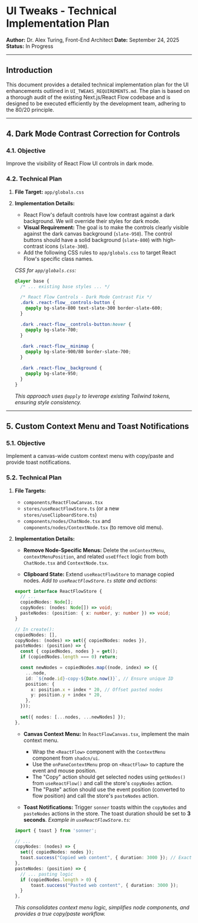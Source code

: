 # UI Tweaks - Technical Implementation Plan

**Author:** Dr. Alex Turing, Front-End Architect
**Date:** September 24, 2025
**Status:** In Progress

---

## Introduction

This document provides a detailed technical implementation plan for the UI enhancements outlined in `UI_TWEAKS_REQUIREMENTS.md`. The plan is based on a thorough audit of the existing Next.js/React Flow codebase and is designed to be executed efficiently by the development team, adhering to the 80/20 principle.

---

## 4. Dark Mode Contrast Correction for Controls

### 4.1. Objective
Improve the visibility of React Flow UI controls in dark mode.

### 4.2. Technical Plan

1.  **File Target:** `app/globals.css`

2.  **Implementation Details:**
    *   React Flow's default controls have low contrast against a dark background. We will override their styles for dark mode.
    *   **Visual Requirement:** The goal is to make the controls clearly visible against the dark canvas background (`slate-950`). The control buttons should have a solid background (`slate-800`) with high-contrast icons (`slate-300`).
    *   Add the following CSS rules to `app/globals.css` to target React Flow's specific class names.

    *CSS for `app/globals.css`:*
    ```css
    @layer base {
      /* ... existing base styles ... */

      /* React Flow Controls - Dark Mode Contrast Fix */
      .dark .react-flow__controls-button {
        @apply bg-slate-800 text-slate-300 border-slate-600;
      }

      .dark .react-flow__controls-button:hover {
        @apply bg-slate-700;
      }
      
      .dark .react-flow__minimap {
        @apply bg-slate-900/80 border-slate-700;
      }

      .dark .react-flow__background {
        @apply bg-slate-950;
      }
    }
    ```
    *This approach uses `@apply` to leverage existing Tailwind tokens, ensuring style consistency.*

---

## 5. Custom Context Menu and Toast Notifications

### 5.1. Objective
Implement a canvas-wide custom context menu with copy/paste and provide toast notifications.

### 5.2. Technical Plan

1.  **File Targets:**
    *   `components/ReactFlowCanvas.tsx`
    *   `stores/useReactFlowStore.ts` (or a new `stores/useClipboardStore.ts`)
    *   `components/nodes/ChatNode.tsx` and `components/nodes/ContextNode.tsx` (to remove old menu).

2.  **Implementation Details:**
    *   **Remove Node-Specific Menus:** Delete the `onContextMenu`, `contextMenuPosition`, and related `useEffect` logic from both `ChatNode.tsx` and `ContextNode.tsx`.

    *   **Clipboard State:** Extend `useReactFlowStore` to manage copied nodes.
      *Add to `useReactFlowStore.ts` state and actions:*
      ```ts
      export interface ReactFlowStore {
        // ...
        copiedNodes: Node[];
        copyNodes: (nodes: Node[]) => void;
        pasteNodes: (position: { x: number, y: number }) => void;
      }

      // In create():
      copiedNodes: [],
      copyNodes: (nodes) => set({ copiedNodes: nodes }),
      pasteNodes: (position) => {
        const { copiedNodes, nodes } = get();
        if (copiedNodes.length === 0) return;

        const newNodes = copiedNodes.map((node, index) => ({
          ...node,
          id: `${node.id}-copy-${Date.now()}`, // Ensure unique ID
          position: {
            x: position.x + index * 20, // Offset pasted nodes
            y: position.y + index * 20,
          },
        }));
        
        set({ nodes: [...nodes, ...newNodes] });
      },
      ```

    *   **Canvas Context Menu:** In `ReactFlowCanvas.tsx`, implement the main context menu.
        *   Wrap the `<ReactFlow>` component with the `ContextMenu` component from `shadcn/ui`.
        *   Use the `onPaneContextMenu` prop on `<ReactFlow>` to capture the event and mouse position.
        *   The "Copy" action should get selected nodes using `getNodes()` from `useReactFlow()` and call the store's `copyNodes` action.
        *   The "Paste" action should use the event position (converted to flow position) and call the store's `pasteNodes` action.

    *   **Toast Notifications:** Trigger `sonner` toasts within the `copyNodes` and `pasteNodes` actions in the store. The toast duration should be set to **3 seconds**.
      *Example in `useReactFlowStore.ts`:*
      ```ts
      import { toast } from 'sonner';

      // ...
      copyNodes: (nodes) => {
        set({ copiedNodes: nodes });
        toast.success("Copied web content", { duration: 3000 }); // Exact text from requirements
      },
      pasteNodes: (position) => {
        // ... pasting logic
        if (copiedNodes.length > 0) {
            toast.success("Pasted web content", { duration: 3000 });
        }
      },
      ```
    *This consolidates context menu logic, simplifies node components, and provides a true copy/paste workflow.*
